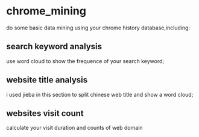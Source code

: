 # chrome_mining
do some basic data mining using your chrome history database,including:
## search keyword analysis
use word cloud to show the frequence of your search keyword;
## website title analysis
i used jieba in this section to split chinese web title and show a word cloud;

## websites visit count
calculate your visit duration and counts of web domain